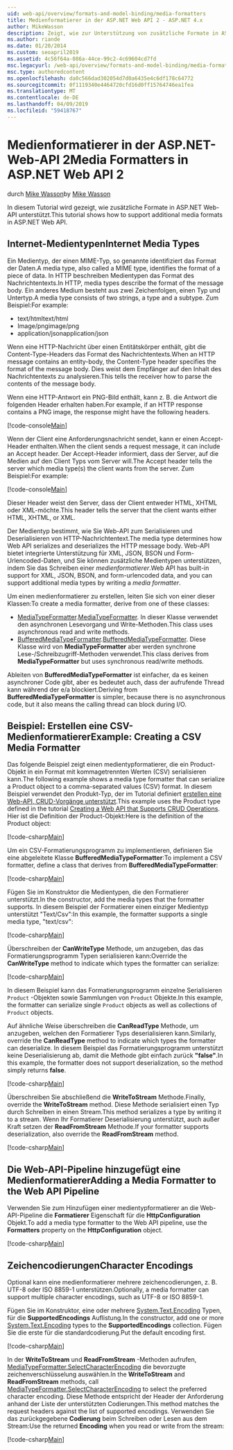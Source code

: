 ```yaml
---
uid: web-api/overview/formats-and-model-binding/media-formatters
title: Medienformatierer in der ASP.NET Web API 2 - ASP.NET 4.x
author: MikeWasson
description: Zeigt, wie zur Unterstützung von zusätzliche Formate in ASP.NET Web-API für ASP.NET 4.x.
ms.author: riande
ms.date: 01/20/2014
ms.custom: seoapril2019
ms.assetid: 4c56f64a-086a-44ce-99c2-4c69604cd7fd
msc.legacyurl: /web-api/overview/formats-and-model-binding/media-formatters
msc.type: authoredcontent
ms.openlocfilehash: da0c566dad302054d7d0a6435e4c6df178c64772
ms.sourcegitcommit: 0f1119340e4464720cfd16d0ff15764746ea1fea
ms.translationtype: MT
ms.contentlocale: de-DE
ms.lasthandoff: 04/09/2019
ms.locfileid: "59418767"
---
```

# <a name="media-formatters-in-aspnet-web-api-2"></a><span data-ttu-id="ba654-103">Medienformatierer in der ASP.NET-Web-API 2</span><span class="sxs-lookup"><span data-stu-id="ba654-103">Media Formatters in ASP.NET Web API 2</span></span>

<span data-ttu-id="ba654-104">durch [Mike Wasson](https://github.com/MikeWasson)</span><span class="sxs-lookup"><span data-stu-id="ba654-104">by [Mike Wasson](https://github.com/MikeWasson)</span></span>

<span data-ttu-id="ba654-105">In diesem Tutorial wird gezeigt, wie zusätzliche Formate in ASP.NET Web-API unterstützt.</span><span class="sxs-lookup"><span data-stu-id="ba654-105">This tutorial shows how to support additional media formats in ASP.NET Web API.</span></span>

## <a name="internet-media-types"></a><span data-ttu-id="ba654-106">Internet-Medientypen</span><span class="sxs-lookup"><span data-stu-id="ba654-106">Internet Media Types</span></span>

<span data-ttu-id="ba654-107">Ein Medientyp, der einen MIME-Typ, so genannte identifiziert das Format der Daten.</span><span class="sxs-lookup"><span data-stu-id="ba654-107">A media type, also called a MIME type, identifies the format of a piece of data.</span></span> <span data-ttu-id="ba654-108">In HTTP beschreiben Medientypen das Format des Nachrichtentexts.</span><span class="sxs-lookup"><span data-stu-id="ba654-108">In HTTP, media types describe the format of the message body.</span></span> <span data-ttu-id="ba654-109">Ein anderes Medium besteht aus zwei Zeichenfolgen, einen Typ und Untertyp.</span><span class="sxs-lookup"><span data-stu-id="ba654-109">A media type consists of two strings, a type and a subtype.</span></span> <span data-ttu-id="ba654-110">Zum Beispiel:</span><span class="sxs-lookup"><span data-stu-id="ba654-110">For example:</span></span>

- <span data-ttu-id="ba654-111">text/html</span><span class="sxs-lookup"><span data-stu-id="ba654-111">text/html</span></span>
- <span data-ttu-id="ba654-112">Image/png</span><span class="sxs-lookup"><span data-stu-id="ba654-112">image/png</span></span>
- <span data-ttu-id="ba654-113">application/json</span><span class="sxs-lookup"><span data-stu-id="ba654-113">application/json</span></span>

<span data-ttu-id="ba654-114">Wenn eine HTTP-Nachricht über einen Entitätskörper enthält, gibt die Content-Type-Headers das Format des Nachrichtentexts.</span><span class="sxs-lookup"><span data-stu-id="ba654-114">When an HTTP message contains an entity-body, the Content-Type header specifies the format of the message body.</span></span> <span data-ttu-id="ba654-115">Dies weist dem Empfänger auf den Inhalt des Nachrichtentexts zu analysieren.</span><span class="sxs-lookup"><span data-stu-id="ba654-115">This tells the receiver how to parse the contents of the message body.</span></span>

<span data-ttu-id="ba654-116">Wenn eine HTTP-Antwort ein PNG-Bild enthält, kann z. B. die Antwort die folgenden Header erhalten haben.</span><span class="sxs-lookup"><span data-stu-id="ba654-116">For example, if an HTTP response contains a PNG image, the response might have the following headers.</span></span>

[!code-console[Main](media-formatters/samples/sample1.cmd)]

<span data-ttu-id="ba654-117">Wenn der Client eine Anforderungsnachricht sendet, kann er einen Accept-Header enthalten.</span><span class="sxs-lookup"><span data-stu-id="ba654-117">When the client sends a request message, it can include an Accept header.</span></span> <span data-ttu-id="ba654-118">Der Accept-Header informiert, dass der Server, auf die Medien auf den Client Typs vom Server will.</span><span class="sxs-lookup"><span data-stu-id="ba654-118">The Accept header tells the server which media type(s) the client wants from the server.</span></span> <span data-ttu-id="ba654-119">Zum Beispiel:</span><span class="sxs-lookup"><span data-stu-id="ba654-119">For example:</span></span>

[!code-console[Main](media-formatters/samples/sample2.cmd)]

<span data-ttu-id="ba654-120">Dieser Header weist den Server, dass der Client entweder HTML, XHTML oder XML-möchte.</span><span class="sxs-lookup"><span data-stu-id="ba654-120">This header tells the server that the client wants either HTML, XHTML, or XML.</span></span>

<span data-ttu-id="ba654-121">Der Medientyp bestimmt, wie Sie Web-API zum Serialisieren und Deserialisieren von HTTP-Nachrichtentext.</span><span class="sxs-lookup"><span data-stu-id="ba654-121">The media type determines how Web API serializes and deserializes the HTTP message body.</span></span> <span data-ttu-id="ba654-122">Web-API bietet integrierte Unterstützung für XML, JSON, BSON und Form-Urlencoded-Daten, und Sie können zusätzliche Medientypen unterstützen, indem Sie das Schreiben einer *medienformatierer*.</span><span class="sxs-lookup"><span data-stu-id="ba654-122">Web API has built-in support for XML, JSON, BSON, and form-urlencoded data, and you can support additional media types by writing a *media formatter*.</span></span>

<span data-ttu-id="ba654-123">Um einen medienformatierer zu erstellen, leiten Sie sich von einer dieser Klassen:</span><span class="sxs-lookup"><span data-stu-id="ba654-123">To create a media formatter, derive from one of these classes:</span></span>

- <span data-ttu-id="ba654-124">[MediaTypeFormatter](https://msdn.microsoft.com/library/system.net.http.formatting.mediatypeformatter.aspx).</span><span class="sxs-lookup"><span data-stu-id="ba654-124">[MediaTypeFormatter](https://msdn.microsoft.com/library/system.net.http.formatting.mediatypeformatter.aspx).</span></span> <span data-ttu-id="ba654-125">In dieser Klasse verwendet den asynchronen Lesevorgang und Write-Methoden.</span><span class="sxs-lookup"><span data-stu-id="ba654-125">This class uses asynchronous read and write methods.</span></span>
- <span data-ttu-id="ba654-126">[BufferedMediaTypeFormatter](https://msdn.microsoft.com/library/system.net.http.formatting.bufferedmediatypeformatter.aspx).</span><span class="sxs-lookup"><span data-stu-id="ba654-126">[BufferedMediaTypeFormatter](https://msdn.microsoft.com/library/system.net.http.formatting.bufferedmediatypeformatter.aspx).</span></span> <span data-ttu-id="ba654-127">Diese Klasse wird von **MediaTypeFormatter** aber werden synchrone Lese-/Schreibzugriff-Methoden verwendet.</span><span class="sxs-lookup"><span data-stu-id="ba654-127">This class derives from **MediaTypeFormatter** but uses synchronous read/write methods.</span></span>

<span data-ttu-id="ba654-128">Ableiten von **BufferedMediaTypeFormatter** ist einfacher, da es keinen asynchroner Code gibt, aber es bedeutet auch, dass der aufrufende Thread kann während der e/a blockiert.</span><span class="sxs-lookup"><span data-stu-id="ba654-128">Deriving from **BufferedMediaTypeFormatter** is simpler, because there is no asynchronous code, but it also means the calling thread can block during I/O.</span></span>

## <a name="example-creating-a-csv-media-formatter"></a><span data-ttu-id="ba654-129">Beispiel: Erstellen eine CSV-Medienformatierer</span><span class="sxs-lookup"><span data-stu-id="ba654-129">Example: Creating a CSV Media Formatter</span></span>

<span data-ttu-id="ba654-130">Das folgende Beispiel zeigt einen medientypformatierer, die ein Product-Objekt in ein Format mit kommagetrennten Werten (CSV) serialisieren kann.</span><span class="sxs-lookup"><span data-stu-id="ba654-130">The following example shows a media type formatter that can serialize a Product object to a comma-separated values (CSV) format.</span></span> <span data-ttu-id="ba654-131">In diesem Beispiel verwendet den Produkt-Typ, der im Tutorial definiert [erstellen eine Web-API, CRUD-Vorgänge unterstützt](../older-versions/creating-a-web-api-that-supports-crud-operations.md).</span><span class="sxs-lookup"><span data-stu-id="ba654-131">This example uses the Product type defined in the tutorial [Creating a Web API that Supports CRUD Operations](../older-versions/creating-a-web-api-that-supports-crud-operations.md).</span></span> <span data-ttu-id="ba654-132">Hier ist die Definition der Product-Objekt:</span><span class="sxs-lookup"><span data-stu-id="ba654-132">Here is the definition of the Product object:</span></span>

[!code-csharp[Main](media-formatters/samples/sample3.cs)]

<span data-ttu-id="ba654-133">Um ein CSV-Formatierungsprogramm zu implementieren, definieren Sie eine abgeleitete Klasse **BufferedMediaTypeFormatter**:</span><span class="sxs-lookup"><span data-stu-id="ba654-133">To implement a CSV formatter, define a class that derives from **BufferedMediaTypeFormatter**:</span></span>

[!code-csharp[Main](media-formatters/samples/sample4.cs)]

<span data-ttu-id="ba654-134">Fügen Sie im Konstruktor die Medientypen, die den Formatierer unterstützt.</span><span class="sxs-lookup"><span data-stu-id="ba654-134">In the constructor, add the media types that the formatter supports.</span></span> <span data-ttu-id="ba654-135">In diesem Beispiel der Formatierer einen einziger Medientyp unterstützt &quot;Text/Csv&quot;:</span><span class="sxs-lookup"><span data-stu-id="ba654-135">In this example, the formatter supports a single media type, &quot;text/csv&quot;:</span></span>

[!code-csharp[Main](media-formatters/samples/sample5.cs)]

<span data-ttu-id="ba654-136">Überschreiben der **CanWriteType** Methode, um anzugeben, das das Formatierungsprogramm Typen serialisieren kann:</span><span class="sxs-lookup"><span data-stu-id="ba654-136">Override the **CanWriteType** method to indicate which types the formatter can serialize:</span></span>

[!code-csharp[Main](media-formatters/samples/sample6.cs)]

<span data-ttu-id="ba654-137">In diesem Beispiel kann das Formatierungsprogramm einzelne Serialisieren `Product` -Objekten sowie Sammlungen von `Product` Objekte.</span><span class="sxs-lookup"><span data-stu-id="ba654-137">In this example, the formatter can serialize single `Product` objects as well as collections of `Product` objects.</span></span>

<span data-ttu-id="ba654-138">Auf ähnliche Weise überschreiben die **CanReadType** Methode, um anzugeben, welchen den Formatierer Typs deserialisieren kann.</span><span class="sxs-lookup"><span data-stu-id="ba654-138">Similarly, override the **CanReadType** method to indicate which types the formatter can deserialize.</span></span> <span data-ttu-id="ba654-139">In diesem Beispiel das Formatierungsprogramm unterstützt keine Deserialisierung ab, damit die Methode gibt einfach zurück **"false"**.</span><span class="sxs-lookup"><span data-stu-id="ba654-139">In this example, the formatter does not support deserialization, so the method simply returns **false**.</span></span>

[!code-csharp[Main](media-formatters/samples/sample7.cs)]

<span data-ttu-id="ba654-140">Überschreiben Sie abschließend die **WriteToStream** Methode.</span><span class="sxs-lookup"><span data-stu-id="ba654-140">Finally, override the **WriteToStream** method.</span></span> <span data-ttu-id="ba654-141">Diese Methode serialisiert einen Typ durch Schreiben in einen Stream.</span><span class="sxs-lookup"><span data-stu-id="ba654-141">This method serializes a type by writing it to a stream.</span></span> <span data-ttu-id="ba654-142">Wenn Ihr Formatierer Deserialisierung unterstützt, auch außer Kraft setzen der **ReadFromStream** Methode.</span><span class="sxs-lookup"><span data-stu-id="ba654-142">If your formatter supports deserialization, also override the **ReadFromStream** method.</span></span>

[!code-csharp[Main](media-formatters/samples/sample8.cs)]

## <a name="adding-a-media-formatter-to-the-web-api-pipeline"></a><span data-ttu-id="ba654-143">Die Web-API-Pipeline hinzugefügt eine Medienformatierer</span><span class="sxs-lookup"><span data-stu-id="ba654-143">Adding a Media Formatter to the Web API Pipeline</span></span>

<span data-ttu-id="ba654-144">Verwenden Sie zum Hinzufügen einer medientypformatierer an die Web-API-Pipeline die **Formatierer** Eigenschaft für die **HttpConfiguration** Objekt.</span><span class="sxs-lookup"><span data-stu-id="ba654-144">To add a media type formatter to the Web API pipeline, use the **Formatters** property on the **HttpConfiguration** object.</span></span>

[!code-csharp[Main](media-formatters/samples/sample9.cs)]

## <a name="character-encodings"></a><span data-ttu-id="ba654-145">Zeichencodierungen</span><span class="sxs-lookup"><span data-stu-id="ba654-145">Character Encodings</span></span>

<span data-ttu-id="ba654-146">Optional kann eine medienformatierer mehrere zeichencodierungen, z. B. UTF-8 oder ISO 8859-1 unterstützen.</span><span class="sxs-lookup"><span data-stu-id="ba654-146">Optionally, a media formatter can support multiple character encodings, such as UTF-8 or ISO 8859-1.</span></span>

<span data-ttu-id="ba654-147">Fügen Sie im Konstruktor, eine oder mehrere [System.Text.Encoding](https://msdn.microsoft.com/library/system.text.encoding.aspx) Typen, für die **SupportedEncodings** Auflistung.</span><span class="sxs-lookup"><span data-stu-id="ba654-147">In the constructor, add one or more [System.Text.Encoding](https://msdn.microsoft.com/library/system.text.encoding.aspx) types to the **SupportedEncodings** collection.</span></span> <span data-ttu-id="ba654-148">Fügen Sie die erste für die standardcodierung.</span><span class="sxs-lookup"><span data-stu-id="ba654-148">Put the default encoding first.</span></span>

[!code-csharp[Main](media-formatters/samples/sample10.cs?highlight=6-7)]

<span data-ttu-id="ba654-149">In der **WriteToStream** und **ReadFromStream** -Methoden aufrufen, [MediaTypeFormatter.SelectCharacterEncoding](https://msdn.microsoft.com/library/hh969054.aspx) die bevorzugte zeichenverschlüsselung auswählen.</span><span class="sxs-lookup"><span data-stu-id="ba654-149">In the **WriteToStream** and **ReadFromStream** methods, call [MediaTypeFormatter.SelectCharacterEncoding](https://msdn.microsoft.com/library/hh969054.aspx) to select the preferred character encoding.</span></span> <span data-ttu-id="ba654-150">Diese Methode entspricht der Header der Anforderung anhand der Liste der unterstützten Codierungen.</span><span class="sxs-lookup"><span data-stu-id="ba654-150">This method matches the request headers against the list of supported encodings.</span></span> <span data-ttu-id="ba654-151">Verwenden Sie das zurückgegebene **Codierung** beim Schreiben oder Lesen aus dem Stream:</span><span class="sxs-lookup"><span data-stu-id="ba654-151">Use the returned **Encoding** when you read or write from the stream:</span></span>

[!code-csharp[Main](media-formatters/samples/sample11.cs?highlight=3,5)]
